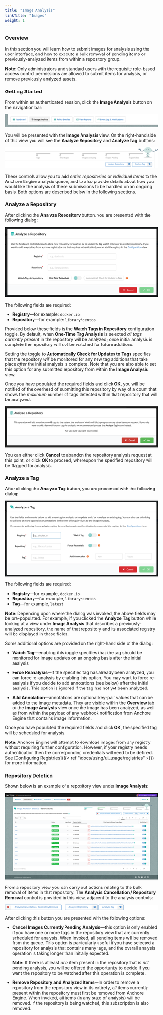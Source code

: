 ```yaml
---
title: "Image Analysis"
linkTitle: "Images"
weight: 1
---
```


### Overview

In this section you will learn how to submit images for analysis using the user
interface, and how to execute a bulk removal of pending items or
previously-analyzed items from within a repository group.

**Note:** Only administrators and standard users with the requisite role-based
access control permissions are allowed to submit items for analysis, or remove
previously analyzed assets.

### Getting Started

From within an authenticated session, click the **Image Analysis** button on the
navigation bar:

![alt text](UIMenuImageAnalysisTab.png)

You will be presented with the **Image Analysis** view. On the right-hand side
of this view you will see the **Analyze Repository** and **Analyze Tag** buttons:

![alt text](ImageAnalysisView.png)

These controls allow you to add _entire repositories_ or _individual items_ to
the Anchore Engine analysis queue, and to also provide details about how you
would like the analysis of these submissions to be handled on an ongoing basis.
Both options are described below in the following sections.

### Analyze a Repository

After clicking the **Analyze Repository** button, you are presented with the
following dialog:

![alt text](AnalyzeRepoModal.png)

The following fields are required:

- **Registry**—for example: `docker.io`
- **Repository**—for example: `library/centos`

Provided below these fields is the **Watch Tags in Repository** configuration
toggle. By default, when **One-Time Tag Analysis** is selected _all tags
currently present_ in the repository will be analyzed; once initial analysis is
complete the repository will _not_ be watched for future additions.

Setting the toggle to **Automatically Check for Updates to Tags** specifies that
the repository _will_ be monitored for any new tag additions that take place
_after_ the initial analysis is complete. Note that you are also able to set
this option for any submitted repository from within the **Image Analysis**
view. 

Once you have populated the required fields and click **OK**, you will be
notified of the overhead of submitting this repository by way of a count that
shows the _maximum_ number of tags detected within that repository that will be
analyzed:

![alt text](AnalyzeRepoModalWarn.png)

You can either click **Cancel** to abandon the repository analysis request at
this point, or click **OK** to proceed, whereupon the specified repository will
be flagged for analysis.

### Analyze a Tag

After clicking the **Analyze Tag** button, you are presented with the
following dialog:

![alt text](AnalyzeTagModal.png)

The following fields are required:

- **Registry**—for example, `docker.io`
- **Repository**—for example, `library/centos`
- **Tag**—for example, `latest`

**Note:** Depending upon where the dialog was invoked, the above fields may be
pre-populated. For example, if you clicked the **Analyze Tag** button while
looking at a view under **Image Analysis** that describes a previously-analyzed
repository, the name of that repository and its associated registry will be
displayed in those fields.

Some additional options are provided on the right-hand side of the dialog:

- **Watch Tag**—enabling this toggle specifies that the tag should be
monitored for image updates on an ongoing basis after the initial analysis

- **Force Reanalysis**—if the specified tag has already been analyzed, you can
force re-analysis by enabling this option. You may want to force re-analysis if
you decide to add annotations (see below) after the initial analysis. This
option is ignored if the tag has not yet been analyzed.

- **Add Annotation**—annotations are optional key-pair values that can be 
added to the image metadata. They are visible within the **Overview** tab of
the **Image Analysis** view once the image has been analyzed, as well as from
within the payload of any webhook notification from Anchore Engine that contains
image information.

Once you have populated the required fields and click **OK**, the specified tag
will be scheduled for analysis. 

**Note:** Anchore Engine will attempt to download images from any registry
without requiring further configuration. However, if your registry needs
authentication then the corresponding credentials will need to be defined. See
[Configuring Registries]({{< ref "/docs/using/ui_usage/registries" >}}) for more
information.

### Repository Deletion

Shown below is an example of a repository view under **Image Analysis**:

![alt text](ImageAnalysisRepoView.png)

From a repository view you can carry out actions relating to the bulk removal of
items in that repository. The **Analysis Cancellation / Repository Removal**
control is provided in this view, adjacent to the analysis controls:

![alt text](AnalyzeRepoTagButtons2.png)

After clicking this button you are presented with the following options:

- **Cancel Images Currently Pending Analysis**—this option is only enabled if
you have one or more tags in the repository view that are currently scheduled
for analysis. When invoked, all pending items will be removed from the queue.
This option is particularly useful if you have selected a repository for
analysis that contains many tags, and the overall analysis operation is
taking longer than initially expected.
 
  **Note:** If there is at least _one_ item present in the repository that is
 _not_ pending analysis, you will be offered the opportunity to decide if you
 want the repository to be watched after this operation is complete.

- **Remove Repository and Analyzed Items**—In order to remove a repository from
the repository view in its entirety, _all_ items currently present within the
repository must first be removed from Anchore Engine. When invoked, all items
(in any state of analysis) will be removed. If the repository is being watched,
this subscription is also removed.